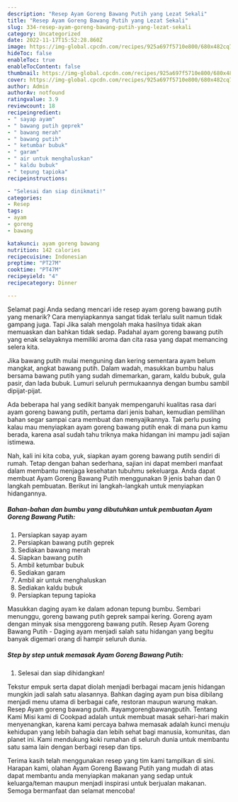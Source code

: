 ```yaml
---
description: "Resep Ayam Goreng Bawang Putih yang Lezat Sekali"
title: "Resep Ayam Goreng Bawang Putih yang Lezat Sekali"
slug: 334-resep-ayam-goreng-bawang-putih-yang-lezat-sekali
category: Uncategorized
date: 2022-11-17T15:52:28.860Z
image: https://img-global.cpcdn.com/recipes/925a697f5710e800/680x482cq70/ayam-goreng-bawang-putih-foto-resep-utama.jpg
hideToc: false
enableToc: true
enableTocContent: false
thumbnail: https://img-global.cpcdn.com/recipes/925a697f5710e800/680x482cq70/ayam-goreng-bawang-putih-foto-resep-utama.jpg
cover: https://img-global.cpcdn.com/recipes/925a697f5710e800/680x482cq70/ayam-goreng-bawang-putih-foto-resep-utama.jpg
author: Admin
authorAv: notfound
ratingvalue: 3.9
reviewcount: 18
recipeingredient:
- " sayap ayam"
- " bawang putih geprek"
- " bawang merah"
- " bawang putih"
- " ketumbar bubuk"
- " garam"
- " air untuk menghaluskan"
- " kaldu bubuk"
- " tepung tapioka"
recipeinstructions:

- "Selesai dan siap dinikmati!"
categories:
- Resep
tags:
- ayam
- goreng
- bawang

katakunci: ayam goreng bawang 
nutrition: 142 calories
recipecuisine: Indonesian
preptime: "PT27M"
cooktime: "PT47M"
recipeyield: "4"
recipecategory: Dinner

---
```



Selamat pagi Anda sedang mencari ide resep ayam goreng bawang putih yang menarik? Cara menyiapkannya sangat tidak terlalu sulit namun tidak gampang juga. Tapi Jika salah mengolah maka hasilnya tidak akan memuaskan dan bahkan tidak sedap. Padahal ayam goreng bawang putih yang enak selayaknya memiliki aroma dan cita rasa yang dapat memancing selera kita.


Jika bawang putih mulai menguning dan kering sementara ayam belum mangkat, angkat bawang putih. Dalam wadah, masukkan bumbu halus bersama bawang putih yang sudah dimemarkan, garam, kaldu bubuk, gula pasir, dan lada bubuk. Lumuri seluruh permukaannya dengan bumbu sambil dipijat-pijat.

Ada beberapa hal yang sedikit banyak mempengaruhi kualitas rasa dari ayam goreng bawang putih, pertama dari jenis bahan, kemudian pemilihan bahan segar sampai cara membuat dan menyajikannya. Tak perlu pusing kalau mau menyiapkan ayam goreng bawang putih enak di mana pun kamu berada, karena asal sudah tahu triknya maka hidangan ini mampu jadi sajian istimewa.


Nah, kali ini kita coba, yuk, siapkan ayam goreng bawang putih sendiri di rumah. Tetap dengan bahan sederhana, sajian ini dapat memberi manfaat dalam membantu menjaga kesehatan tubuhmu sekeluarga. Anda dapat membuat Ayam Goreng Bawang Putih menggunakan 9 jenis bahan dan 0 langkah pembuatan. Berikut ini langkah-langkah untuk menyiapkan hidangannya.

<!--inarticleads1-->

##### Bahan-bahan dan bumbu yang dibutuhkan untuk pembuatan Ayam Goreng Bawang Putih:

1. Persiapkan  sayap ayam
1. Persiapkan  bawang putih geprek
1. Sediakan  bawang merah
1. Siapkan  bawang putih
1. Ambil  ketumbar bubuk
1. Sediakan  garam
1. Ambil  air untuk menghaluskan
1. Sediakan  kaldu bubuk
1. Persiapkan  tepung tapioka


Masukkan daging ayam ke dalam adonan tepung bumbu. Sembari menunggu, goreng bawang putih geprek sampai kering. Goreng ayam dengan minyak sisa menggoreng bawang putih. Resep Ayam Goreng Bawang Putih - Daging ayam menjadi salah satu hidangan yang begitu banyak digemari orang di hampir seluruh dunia. 

<!--inarticleads2-->

##### Step by step untuk memasak Ayam Goreng Bawang Putih:


1. Selesai dan siap dihidangkan!

Tekstur empuk serta dapat diolah menjadi berbagai macam jenis hidangan mungkin jadi salah satu alasannya. Bahkan daging ayam pun bisa dibilang menjadi menu utama di berbagai cafe, restoran maupun warung makan. Resep Ayam goreng bawang putih. #ayamgorengbawangputih. Tentang Kami Misi kami di Cookpad adalah untuk membuat masak sehari-hari makin menyenangkan, karena kami percaya bahwa memasak adalah kunci menuju kehidupan yang lebih bahagia dan lebih sehat bagi manusia, komunitas, dan planet ini. Kami mendukung koki rumahan di seluruh dunia untuk membantu satu sama lain dengan berbagi resep dan tips. 

Terima kasih telah menggunakan resep yang tim kami tampilkan di sini. Harapan kami, olahan Ayam Goreng Bawang Putih yang mudah di atas dapat membantu anda menyiapkan makanan yang sedap untuk keluarga/teman maupun menjadi inspirasi untuk berjualan makanan. Semoga bermanfaat dan selamat mencoba!
